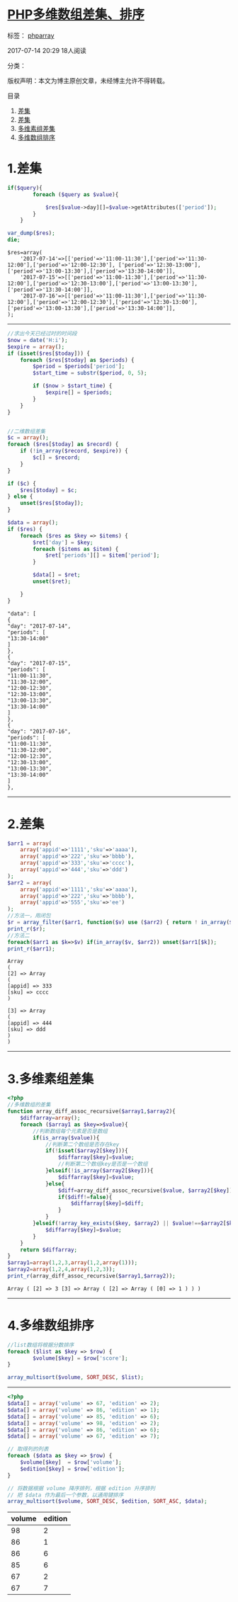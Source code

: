 # [PHP多维数组差集、排序][0]

 标签： [php][1][array][2]

 2017-07-14 20:29  18人阅读  

 分类：

版权声明：本文为博主原创文章，未经博主允许不得转载。

 目录

1. [差集][8]
1. [差集][9]
1. [多维素组差集][10]
1. [多维数组排序][11]

# 1.差集
```php
if($query){
        foreach ($query as $value){

            $res[$value->day][]=$value->getAttributes(['period']);
        }
    }

var_dump($res);
die;
```

    $res=array(
        '2017-07-14'=>[['period'=>'11:00-11:30'],['period'=>'11:30-12:00'],['period'=>'12:00-12:30'], ['period'=>'12:30-13:00'],['period'=>'13:00-13:30'],['period'=>'13:30-14:00']],
        '2017-07-15'=>[['period'=>'11:00-11:30'],['period'=>'11:30-12:00'],['period'=>'12:30-13:00'],['period'=>'13:00-13:30'],['period'=>'13:30-14:00']],
        '2017-07-16'=>[['period'=>'11:00-11:30'],['period'=>'11:30-12:00'],['period'=>'12:00-12:30'],['period'=>'12:30-13:00'],['period'=>'13:00-13:30'],['period'=>'13:30-14:00']],   
    );

- - -

```php
//求出今天已经过时的时间段
$now = date('H:i');
$expire = array();
if (isset($res[$today])) {
    foreach ($res[$today] as $periods) {
        $period = $periods['period'];
        $start_time = substr($period, 0, 5);

        if ($now > $start_time) {
            $expire[] = $periods;
        }
    }
}


//二维数组差集
$c = array();
foreach ($res[$today] as $record) {
    if (!in_array($record, $expire)) {
        $c[] = $record;
    }
}

if ($c) {
    $res[$today] = $c;
} else {
    unset($res[$today]);
}

$data = array();
if ($res) {
    foreach ($res as $key => $items) {
        $ret['day'] = $key;
        foreach ($items as $item) {
            $ret['periods'][] = $item['period'];
        }

        $data[] = $ret;
        unset($ret);

    }
}
```

    "data": [   
    {   
    "day": "2017-07-14",   
    "periods": [   
    "13:30-14:00"   
    ]   
    },   
    {   
    "day": "2017-07-15",   
    "periods": [   
    "11:00-11:30",   
    "11:30-12:00",   
    "12:00-12:30",   
    "12:30-13:00",   
    "13:00-13:30",   
    "13:30-14:00"   
    ]   
    },   
    {   
    "day": "2017-07-16",   
    "periods": [   
    "11:00-11:30",   
    "11:30-12:00",   
    "12:00-12:30",   
    "12:30-13:00",   
    "13:00-13:30",   
    "13:30-14:00"   
    ]   
    },

- - -

# 2.差集

```php
$arr1 = array(
    array('appid'=>'1111','sku'=>'aaaa'),
    array('appid'=>'222','sku'=>'bbbb'),
    array('appid'=>'333','sku'=>'cccc'),
    array('appid'=>'444','sku'=>'ddd')
);
$arr2 = array(
    array('appid'=>'1111','sku'=>'aaaa'),
    array('appid'=>'222','sku'=>'bbbb'),
    array('appid'=>'555','sku'=>'ee')
);
//方法一，用闭包
$r = array_filter($arr1, function($v) use ($arr2) { return ! in_array($v, $arr2);});
print_r($r);
//方法二
foreach($arr1 as $k=>$v) if(in_array($v, $arr2)) unset($arr1[$k]);
print_r($arr1);
```

    Array   
    (   
    [2] => Array   
    (   
    [appid] => 333   
    [sku] => cccc   
    ) 

    [3] => Array   
    (   
    [appid] => 444   
    [sku] => ddd   
    )   
    )

- - -

# 3.多维素组差集

```php
<?php
//多维数组的差集
function array_diff_assoc_recursive($array1,$array2){
    $diffarray=array();
    foreach ($array1 as $key=>$value){
        //判断数组每个元素是否是数组
        if(is_array($value)){
            //判断第二个数组是否存在key
            if(!isset($array2[$key])){
                $diffarray[$key]=$value;
                //判断第二个数组key是否是一个数组
            }elseif(!is_array($array2[$key])){
                $diffarray[$key]=$value;
            }else{
                $diff=array_diff_assoc_recursive($value, $array2[$key]);
                if($diff!=false){
                    $diffarray[$key]=$diff;
                }
            }
        }elseif(!array_key_exists($key, $array2) || $value!==$array2[$key]){
            $diffarray[$key]=$value;
        }
    }
    return $diffarray;
}
$array1=array(1,2,3,array(1,2,array(1)));
$array2=array(1,2,4,array(1,2,3));
print_r(array_diff_assoc_recursive($array1,$array2)); 
```

    Array ( [2] => 3 [3] => Array ( [2] => Array ( [0] => 1 ) ) )

- - -

# 4.多维数组排序

```php
//list数组将根据分数排序
foreach ($list as $key => $row) {
        $volume[$key] = $row['score'];
}

array_multisort($volume, SORT_DESC, $list);
```

- - -

```php
<?php
$data[] = array('volume' => 67, 'edition' => 2);
$data[] = array('volume' => 86, 'edition' => 1);
$data[] = array('volume' => 85, 'edition' => 6);
$data[] = array('volume' => 98, 'edition' => 2);
$data[] = array('volume' => 86, 'edition' => 6);
$data[] = array('volume' => 67, 'edition' => 7);

// 取得列的列表
foreach ($data as $key => $row) {
    $volume[$key]  = $row['volume'];
    $edition[$key] = $row['edition'];
}

// 将数据根据 volume 降序排列，根据 edition 升序排列
// 把 $data 作为最后一个参数，以通用键排序
array_multisort($volume, SORT_DESC, $edition, SORT_ASC, $data);
```

volume | edition   
-|-
98 | 2   
86 | 1   
86 | 6   
85 | 6   
67 | 2   
67 | 7

[0]: http://blog.csdn.net/abel004/article/details/75136437
[1]: http://www.csdn.net/tag/php
[2]: http://www.csdn.net/tag/array
[7]: #
[8]: #t0
[9]: #t1
[10]: #t2
[11]: #t3